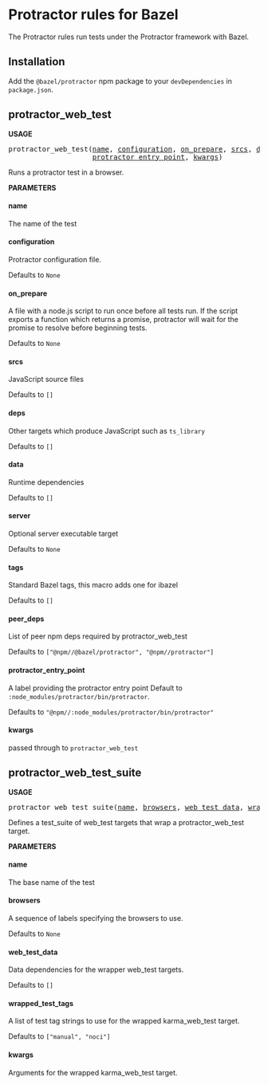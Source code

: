 <!-- *********************
title: Protractor
toc: true
nav: rule
********************* -->
# Protractor rules for Bazel

The Protractor rules run tests under the Protractor framework with Bazel.


## Installation

Add the `@bazel/protractor` npm package to your `devDependencies` in `package.json`.



## protractor_web_test

**USAGE**

<pre>
protractor_web_test(<a href="#protractor_web_test-name">name</a>, <a href="#protractor_web_test-configuration">configuration</a>, <a href="#protractor_web_test-on_prepare">on_prepare</a>, <a href="#protractor_web_test-srcs">srcs</a>, <a href="#protractor_web_test-deps">deps</a>, <a href="#protractor_web_test-data">data</a>, <a href="#protractor_web_test-server">server</a>, <a href="#protractor_web_test-tags">tags</a>, <a href="#protractor_web_test-peer_deps">peer_deps</a>,
                    <a href="#protractor_web_test-protractor_entry_point">protractor_entry_point</a>, <a href="#protractor_web_test-kwargs">kwargs</a>)
</pre>

Runs a protractor test in a browser.

**PARAMETERS**


<h4 id="protractor_web_test-name">name</h4>

The name of the test



<h4 id="protractor_web_test-configuration">configuration</h4>

Protractor configuration file.

Defaults to `None`

<h4 id="protractor_web_test-on_prepare">on_prepare</h4>

A file with a node.js script to run once before all tests run.
If the script exports a function which returns a promise, protractor
will wait for the promise to resolve before beginning tests.

Defaults to `None`

<h4 id="protractor_web_test-srcs">srcs</h4>

JavaScript source files

Defaults to `[]`

<h4 id="protractor_web_test-deps">deps</h4>

Other targets which produce JavaScript such as `ts_library`

Defaults to `[]`

<h4 id="protractor_web_test-data">data</h4>

Runtime dependencies

Defaults to `[]`

<h4 id="protractor_web_test-server">server</h4>

Optional server executable target

Defaults to `None`

<h4 id="protractor_web_test-tags">tags</h4>

Standard Bazel tags, this macro adds one for ibazel

Defaults to `[]`

<h4 id="protractor_web_test-peer_deps">peer_deps</h4>

List of peer npm deps required by protractor_web_test

Defaults to `["@npm//@bazel/protractor", "@npm//protractor"]`

<h4 id="protractor_web_test-protractor_entry_point">protractor_entry_point</h4>

A label providing the protractor entry point
Default to `:node_modules/protractor/bin/protractor`.

Defaults to `"@npm//:node_modules/protractor/bin/protractor"`

<h4 id="protractor_web_test-kwargs">kwargs</h4>

passed through to `protractor_web_test`





## protractor_web_test_suite

**USAGE**

<pre>
protractor_web_test_suite(<a href="#protractor_web_test_suite-name">name</a>, <a href="#protractor_web_test_suite-browsers">browsers</a>, <a href="#protractor_web_test_suite-web_test_data">web_test_data</a>, <a href="#protractor_web_test_suite-wrapped_test_tags">wrapped_test_tags</a>, <a href="#protractor_web_test_suite-kwargs">kwargs</a>)
</pre>

Defines a test_suite of web_test targets that wrap a protractor_web_test target.

**PARAMETERS**


<h4 id="protractor_web_test_suite-name">name</h4>

The base name of the test



<h4 id="protractor_web_test_suite-browsers">browsers</h4>

A sequence of labels specifying the browsers to use.

Defaults to `None`

<h4 id="protractor_web_test_suite-web_test_data">web_test_data</h4>

Data dependencies for the wrapper web_test targets.

Defaults to `[]`

<h4 id="protractor_web_test_suite-wrapped_test_tags">wrapped_test_tags</h4>

A list of test tag strings to use for the wrapped
karma_web_test target.

Defaults to `["manual", "noci"]`

<h4 id="protractor_web_test_suite-kwargs">kwargs</h4>

Arguments for the wrapped karma_web_test target.





